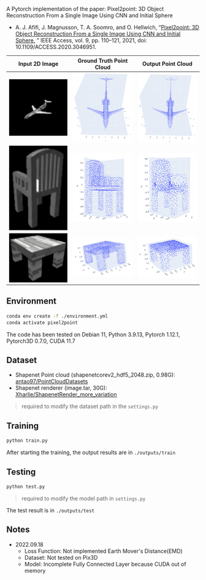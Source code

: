 A Pytorch implementation of the paper: Pixel2point: 3D Object Reconstruction From a Single Image Using CNN and Initial
Sphere

- A. J. Afifi, J. Magnusson, T. A. Soomro, and O. Hellwich,
  “[Pixel2point: 3D Object Reconstruction From a Single Image Using CNN and Initial Sphere,](https://ieeexplore.ieee.org/document/9305196)
  ” IEEE Access, vol. 9, pp. 110–121, 2021, doi: 10.1109/ACCESS.2020.3046951.

|                            Input 2D Image                            |                       Ground Truth Point Cloud                       |                          Output Point Cloud                          |
| :------------------------------------------------------------------: | :------------------------------------------------------------------: | :------------------------------------------------------------------: |
| <img src="./screenshot/airplane/chrome_cuTZ4RntEn.png" width="205"/> | <img src="./screenshot/airplane/chrome_5cB3gbwb64.png" width="205"/> | <img src="./screenshot/airplane/chrome_r5UX3VIGP2.png" width="205"/> |
| <img src="./screenshot/chair/chrome_5d7roP6GNt.png" width="205"/> | <img src="./screenshot/chair/chrome_NaiM1nHE9U.png" width="205"/> | <img src="./screenshot/chair/chrome_hO2gCM0saQ.png" width="205"/> |
| <img src="./screenshot/table/chrome_fLUuWibkLL.png" width="205"/> | <img src="./screenshot/table/chrome_HrwTifoCjR.png" width="205"/> | <img src="./screenshot/table/chrome_kaUwuJTKTG.png" width="205"/> |

## Environment

``` bash
conda env create -f ./environment.yml
conda activate pixel2point
```

The code has been tested on Debian 11, Python 3.9.13, Pytorch 1.12.1, Pytorch3D 0.7.0, CUDA 11.7

## Dataset

- Shapenet Point cloud (shapenetcorev2_hdf5_2048.zip,
  0.98G): [antao97/PointCloudDatasets](https://github.com/antao97/PointCloudDatasets)
- Shapenet renderer (image.tar,
  30G): [Xharlie/ShapenetRender_more_variation](https://github.com/Xharlie/ShapenetRender_more_variation)

> required to modify the dataset path in the `settings.py`

## Training

``` bash
python train.py
```

After starting the training, the output results are in `./outputs/train`

## Testing

```bash
python test.py
```

> required to modify the model path in `settings.py`

The test result is in `./outputs/test`

## Notes

- 2022.09.18
    - Loss Function: Not implemented Earth Mover's Distance(EMD)
    - Dataset: Not tested on Pix3D
    - Model: Incomplete Fully Connected Layer because CUDA out of memory
